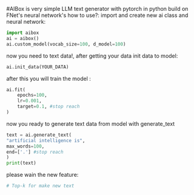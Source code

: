 #AIBox
is very simple LLM text generator with pytorch in python
build on FNet's neural network's
how to use?:
import and create new ai class and neural network:
```python
import aibox
ai = aibox()
ai.custom_model(vocab_size=100, d_model=100)
```
now you need to text data!, after getting your data init data to model:
```python
ai.init_data(YOUR_DATA)
```
after this you will train the model :
```python
ai.fit(
    epochs=100,
    lr=0.001,
    target=0.1, #stop reach
)
```
now you ready to generate text data from model with generate_text
```python
text = ai.generate_text(
"artificial intelligence is",
max_words=100,
end=['.'] #stop reach
)
print(text)
```
please wain the new feature:
```python
# Top-k for make new text
```
